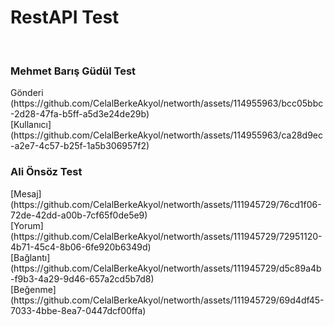 <h1>RestAPI Test</h1>
<br>
<h3>Mehmet Barış Güdül Test</h3>
Gönderi (https://github.com/CelalBerkeAkyol/networth/assets/114955963/bcc05bbc-2d28-47fa-b5ff-a5d3e24de29b)
<br>
[Kullanıcı](https://github.com/CelalBerkeAkyol/networth/assets/114955963/ca28d9ec-a2e7-4c57-b25f-1a5b306957f2)
<br>
<h3>Ali Önsöz Test</h3>
[Mesaj](https://github.com/CelalBerkeAkyol/networth/assets/111945729/76cd1f06-72de-42dd-a00b-7cf65f0de5e9)
<br>
[Yorum](https://github.com/CelalBerkeAkyol/networth/assets/111945729/72951120-4b71-45c4-8b06-6fe920b6349d)
<br>
[Bağlantı](https://github.com/CelalBerkeAkyol/networth/assets/111945729/d5c89a4b-f9b3-4a29-9d46-657a2cd5b7d8)
<br>
[Beğenme](https://github.com/CelalBerkeAkyol/networth/assets/111945729/69d4df45-7033-4bbe-8ea7-0447dcf00ffa)
